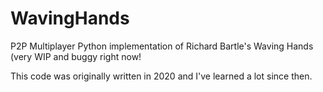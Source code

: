 # WavingHands
P2P Multiplayer Python implementation of Richard Bartle's Waving Hands (very WIP and buggy right now!

This code was originally written in 2020 and I've learned a lot since then.
